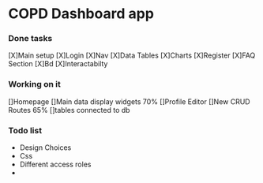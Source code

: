 # COPD Dashboard app

### Done tasks

[X]Main setup
[X]Login
[X]Nav
[X]Data Tables
[X]Charts
[X]Register
[X]FAQ Section
[X]Bd
[X]Interactabilty







### Working on it
[]Homepage
[]Main data display widgets 70%
[]Profile Editor
[]New CRUD Routes 65%
[]tables connected to db






### Todo list
- Design Choices
- Css
- Different access roles
- 


